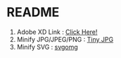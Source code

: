 # README

1. Adobe XD Link : [Click Here!](https://xd.adobe.com/view/196099d6-eb4b-4cd4-8e28-1d8d0743861f-4c33/specs/)
2. Minify JPG/JPEG/PNG : [Tiny JPG](https://tinyjpg.com)
3. Minify SVG : [svgomg](https://jakearchibald.github.io/svgomg/)
